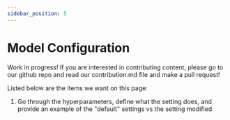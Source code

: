 ```yaml
---
sidebar_position: 5
---
```


# Model Configuration


Work in progress! If you are interested in contributing content, please go to our github repo and read our contribution.md file and make a pull request!

Listed below are the items we want on this page:
1. Go through the hyperparameters, define what the setting does, and provide an example of the "default" settings vs the setting modified